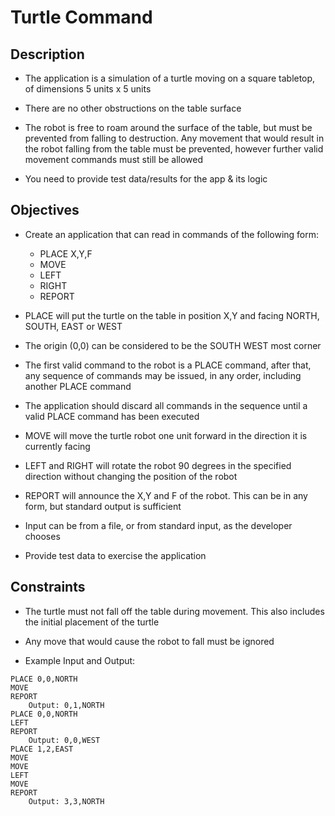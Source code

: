 # Turtle Command

## Description

- The application is a simulation of a turtle moving on a square tabletop, of dimensions 5 units x 5 units

- There are no other obstructions on the table surface

- The robot is free to roam around the surface of the table, but must be prevented from falling to destruction. Any movement that would result in the robot falling from the table must be prevented, however further valid movement commands must still be allowed

- You need to provide test data/results for the app & its logic

## Objectives

- Create an application that can read in commands of the following form:
  - PLACE X,Y,F
  - MOVE
  - LEFT
  - RIGHT
  - REPORT

- PLACE will put the turtle on the table in position X,Y and facing NORTH, SOUTH, EAST or WEST

- The origin (0,0) can be considered to be the SOUTH WEST most corner

- The first valid command to the robot is a PLACE command, after that, any sequence of commands may be issued, in any order, including another PLACE command

- The application should discard all commands in the sequence until a valid PLACE command has been executed

- MOVE will move the turtle robot one unit forward in the direction it is currently facing

- LEFT and RIGHT will rotate the robot 90 degrees in the specified direction without changing the position of the robot

- REPORT will announce the X,Y and F of the robot. This can be in any form, but standard output is sufficient

- Input can be from a file, or from standard input, as the developer chooses

- Provide test data to exercise the application

## Constraints

- The turtle must not fall off the table during movement. This also includes the initial placement of the turtle

- Any move that would cause the robot to fall must be ignored

- Example Input and Output:

```
PLACE 0,0,NORTH
MOVE
REPORT
    Output: 0,1,NORTH
PLACE 0,0,NORTH
LEFT
REPORT
    Output: 0,0,WEST
PLACE 1,2,EAST
MOVE
MOVE
LEFT
MOVE
REPORT
    Output: 3,3,NORTH
```